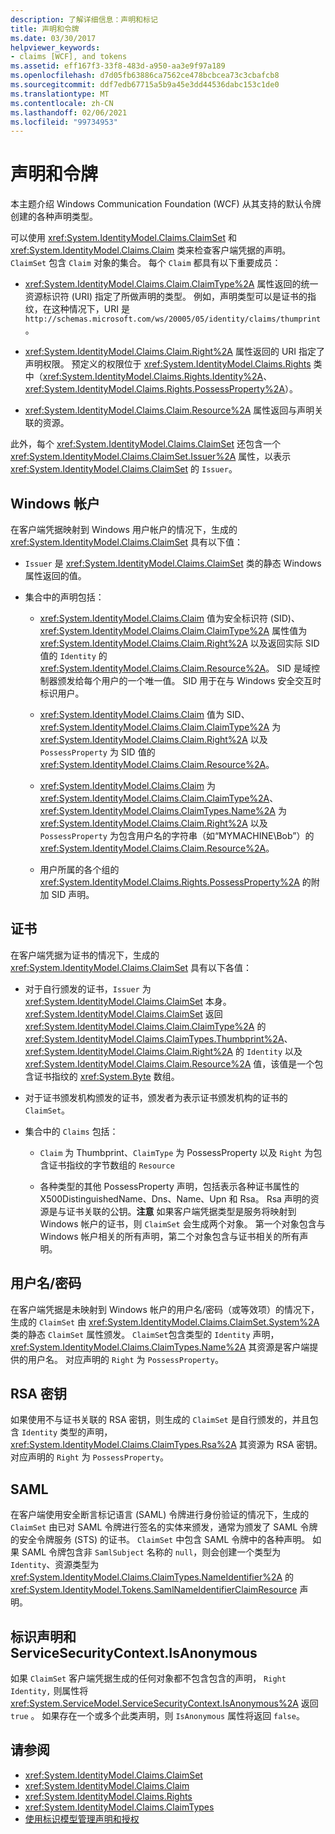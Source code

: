 ```yaml
---
description: 了解详细信息：声明和标记
title: 声明和令牌
ms.date: 03/30/2017
helpviewer_keywords:
- claims [WCF], and tokens
ms.assetid: eff167f3-33f8-483d-a950-aa3e9f97a189
ms.openlocfilehash: d7d05fb63886ca7562ce478bcbcea73c3cbafcb8
ms.sourcegitcommit: ddf7edb67715a5b9a45e3dd44536dabc153c1de0
ms.translationtype: MT
ms.contentlocale: zh-CN
ms.lasthandoff: 02/06/2021
ms.locfileid: "99734953"
---
```

# <a name="claims-and-tokens"></a>声明和令牌

本主题介绍 Windows Communication Foundation (WCF) 从其支持的默认令牌创建的各种声明类型。

可以使用 <xref:System.IdentityModel.Claims.ClaimSet> 和 <xref:System.IdentityModel.Claims.Claim> 类来检查客户端凭据的声明。 `ClaimSet` 包含 `Claim` 对象的集合。 每个 `Claim` 都具有以下重要成员：

- <xref:System.IdentityModel.Claims.Claim.ClaimType%2A> 属性返回的统一资源标识符 (URI) 指定了所做声明的类型。 例如，声明类型可以是证书的指纹，在这种情况下，URI 是 `http://schemas.microsoft.com/ws/20005/05/identity/claims/thumprint` 。

- <xref:System.IdentityModel.Claims.Claim.Right%2A> 属性返回的 URI 指定了声明权限。 预定义的权限位于 <xref:System.IdentityModel.Claims.Rights> 类中（<xref:System.IdentityModel.Claims.Rights.Identity%2A>、<xref:System.IdentityModel.Claims.Rights.PossessProperty%2A>）。

- <xref:System.IdentityModel.Claims.Claim.Resource%2A> 属性返回与声明关联的资源。

此外，每个 <xref:System.IdentityModel.Claims.ClaimSet> 还包含一个 <xref:System.IdentityModel.Claims.ClaimSet.Issuer%2A> 属性，以表示 <xref:System.IdentityModel.Claims.ClaimSet> 的 `Issuer`。

## <a name="windows-accounts"></a>Windows 帐户

在客户端凭据映射到 Windows 用户帐户的情况下，生成的 <xref:System.IdentityModel.Claims.ClaimSet> 具有以下值：

- `Issuer` 是 <xref:System.IdentityModel.Claims.ClaimSet> 类的静态 Windows 属性返回的值。

- 集合中的声明包括：

  - <xref:System.IdentityModel.Claims.Claim> 值为安全标识符 (SID)、<xref:System.IdentityModel.Claims.Claim.ClaimType%2A> 属性值为 <xref:System.IdentityModel.Claims.Claim.Right%2A> 以及返回实际 SID 值的 `Identity` 的 <xref:System.IdentityModel.Claims.Claim.Resource%2A>。 SID 是域控制器颁发给每个用户的一个唯一值。 SID 用于在与 Windows 安全交互时标识用户。

  - <xref:System.IdentityModel.Claims.Claim> 值为 SID、<xref:System.IdentityModel.Claims.Claim.ClaimType%2A> 为 <xref:System.IdentityModel.Claims.Claim.Right%2A> 以及 `PossessProperty` 为 SID 值的 <xref:System.IdentityModel.Claims.Claim.Resource%2A>。

  - <xref:System.IdentityModel.Claims.Claim> 为 <xref:System.IdentityModel.Claims.Claim.ClaimType%2A>、<xref:System.IdentityModel.Claims.ClaimTypes.Name%2A> 为 <xref:System.IdentityModel.Claims.Claim.Right%2A> 以及 `PossessProperty` 为包含用户名的字符串（如“MYMACHINE\Bob”）的 <xref:System.IdentityModel.Claims.Claim.Resource%2A>。

  - 用户所属的各个组的 <xref:System.IdentityModel.Claims.Rights.PossessProperty%2A> 的附加 SID 声明。

## <a name="certificates"></a>证书

在客户端凭据为证书的情况下，生成的 <xref:System.IdentityModel.Claims.ClaimSet> 具有以下各值：

- 对于自行颁发的证书，`Issuer` 为 <xref:System.IdentityModel.Claims.ClaimSet> 本身。 <xref:System.IdentityModel.Claims.ClaimSet> 返回 <xref:System.IdentityModel.Claims.Claim.ClaimType%2A> 的 <xref:System.IdentityModel.Claims.ClaimTypes.Thumbprint%2A>、<xref:System.IdentityModel.Claims.Claim.Right%2A> 的 `Identity` 以及 <xref:System.IdentityModel.Claims.Claim.Resource%2A> 值，该值是一个包含证书指纹的 <xref:System.Byte> 数组。

- 对于证书颁发机构颁发的证书，颁发者为表示证书颁发机构的证书的 `ClaimSet`。

- 集合中的 `Claims` 包括：

  - `Claim` 为 Thumbprint、`ClaimType` 为 PossessProperty 以及 `Right` 为包含证书指纹的字节数组的 `Resource`

  - 各种类型的其他 PossessProperty 声明，包括表示各种证书属性的 X500DistinguishedName、Dns、Name、Upn 和 Rsa。 Rsa 声明的资源是与证书关联的公钥。**注意** 如果客户端凭据类型是服务将映射到 Windows 帐户的证书，则 `ClaimSet` 会生成两个对象。 第一个对象包含与 Windows 帐户相关的所有声明，第二个对象包含与证书相关的所有声明。

## <a name="user-namepassword"></a>用户名/密码

在客户端凭据是未映射到 Windows 帐户的用户名/密码（或等效项）的情况下，生成的 `ClaimSet` 由 <xref:System.IdentityModel.Claims.ClaimSet.System%2A> 类的静态 `ClaimSet` 属性颁发。 `ClaimSet`包含类型的 `Identity` 声明， <xref:System.IdentityModel.Claims.ClaimTypes.Name%2A> 其资源是客户端提供的用户名。 对应声明的 `Right` 为 `PossessProperty`。

## <a name="rsa-keys"></a>RSA 密钥

如果使用不与证书关联的 RSA 密钥，则生成的 `ClaimSet` 是自行颁发的，并且包含 `Identity` 类型的声明， <xref:System.IdentityModel.Claims.ClaimTypes.Rsa%2A> 其资源为 RSA 密钥。 对应声明的 `Right` 为 `PossessProperty`。

## <a name="saml"></a>SAML

在客户端使用安全断言标记语言 (SAML) 令牌进行身份验证的情况下，生成的 `ClaimSet` 由已对 SAML 令牌进行签名的实体来颁发，通常为颁发了 SAML 令牌的安全令牌服务 (STS) 的证书。 `ClaimSet` 中包含 SAML 令牌中的各种声明。 如果 SAML 令牌包含非 `SamlSubject` 名称的 `null`，则会创建一个类型为 `Identity`、资源类型为 <xref:System.IdentityModel.Claims.ClaimTypes.NameIdentifier%2A> 的 <xref:System.IdentityModel.Tokens.SamlNameIdentifierClaimResource> 声明。

## <a name="identity-claims-and-servicesecuritycontextisanonymous"></a>标识声明和 ServiceSecurityContext.IsAnonymous

如果 `ClaimSet` 客户端凭据生成的任何对象都不包含包含的声明， `Right` `Identity,` 则属性将 <xref:System.ServiceModel.ServiceSecurityContext.IsAnonymous%2A> 返回 `true` 。 如果存在一个或多个此类声明，则 `IsAnonymous` 属性将返回 `false`。

## <a name="see-also"></a>请参阅

- <xref:System.IdentityModel.Claims.ClaimSet>
- <xref:System.IdentityModel.Claims.Claim>
- <xref:System.IdentityModel.Claims.Rights>
- <xref:System.IdentityModel.Claims.ClaimTypes>
- [使用标识模型管理声明和授权](managing-claims-and-authorization-with-the-identity-model.md)
